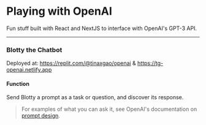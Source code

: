# Playing with OpenAI

Fun stuff built with React and NextJS to interface with OpenAI's GPT-3 API.

---
### Blotty the Chatbot
Deployed at: https://replit.com/@tinaxgao/openai
& https://tg-openai.netlify.app

#### Function
Send Blotty a prompt as a task or question, and discover its response.

> For examples of what you can ask it, see OpenAI's documentation on [prompt design](https://beta.openai.com/docs/guides/completion/prompt-design).
